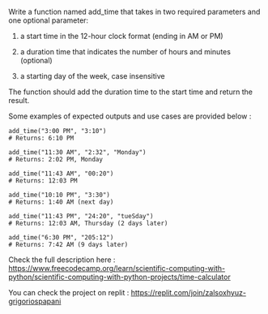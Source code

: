 Write a function named add_time that takes in two required parameters and one optional parameter:

  1. a start time in the 12-hour clock format (ending in AM or PM)

  2. a duration time that indicates the number of hours and minutes
     (optional) 

  3. a starting day of the week, case insensitive

The function should add the duration time to the start time and return the result.

Some examples of expected outputs and use cases are provided below :

```
add_time("3:00 PM", "3:10")
# Returns: 6:10 PM

add_time("11:30 AM", "2:32", "Monday")
# Returns: 2:02 PM, Monday

add_time("11:43 AM", "00:20")
# Returns: 12:03 PM

add_time("10:10 PM", "3:30")
# Returns: 1:40 AM (next day)

add_time("11:43 PM", "24:20", "tueSday")
# Returns: 12:03 AM, Thursday (2 days later)

add_time("6:30 PM", "205:12")
# Returns: 7:42 AM (9 days later)
```

Check the full description here : https://www.freecodecamp.org/learn/scientific-computing-with-python/scientific-computing-with-python-projects/time-calculator

You can check the project on replit : https://replit.com/join/zalsoxhyuz-grigoriospapani
